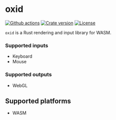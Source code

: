 # oxid

[![Github actions](https://github.com/rellfy/oxid/workflows/Cross-compile/badge.svg)](https://github.com/rellfy/oxid/actions?query=workflow%3A)
[![Crate version](https://img.shields.io/crates/v/oxid.svg)](https://crates.io/crates/oxid)
[![License](https://img.shields.io/badge/License-MIT-yellow.svg)](https://github.com/rellfy/oxid/blob/master/LICENSE)

`oxid` is a Rust rendering and input library for WASM.

### Supported inputs
- Keyboard
- Mouse

### Supported outputs
- WebGL

## Supported platforms
- WASM